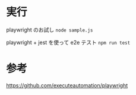 # 実行

playwright のお試し
`node sample.js`

playwright + jest を使って e2e テスト
`npm run test`

# 参考

https://github.com/executeautomation/playwright
